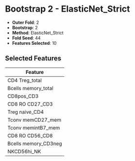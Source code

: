# Bootstrap 2 - ElasticNet_Strict

- **Outer Fold**: 2
- **Bootstrap**: 2
- **Method**: ElasticNet_Strict
- **Fold Seed**: 44
- **Features Selected**: 10

## Selected Features

| Feature |
|---------|
| CD4 Treg_total |
| Bcells memory_total |
| CD8pos_CD3 |
| CD8 RO CD27_CD3 |
| Treg naive_CD4 |
| Tconv memCD27_mem |
| Tconv memintB7_mem |
| CD8 RO CD56_CD8 |
| Bcells memory_CD3neg |
| NKCD56hi_NK |
